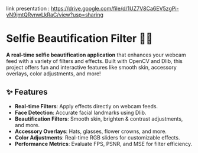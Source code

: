 link presentation : https://drive.google.com/file/d/1UZ7V8Ca6EV5zgPi-yN9jmtQRvnwLkRaC/view?usp=sharing

# Selfie Beautification Filter 🎥✨

**A real-time selfie beautification application** that enhances your webcam feed with a variety of filters and effects. Built with OpenCV and Dlib, this project offers fun and interactive features like smooth skin, accessory overlays, color adjustments, and more!
## ✨ Features

- **Real-time Filters**: Apply effects directly on webcam feeds.
- **Face Detection**: Accurate facial landmarks using Dlib.
- **Beautification Filters**: Smooth skin, brighten & contrast adjustments, and more. 
- **Accessory Overlays**: Hats, glasses, flower crowns, and more.
- **Color Adjustments**: Real-time RGB sliders for customizable effects.
- **Performance Metrics**: Evaluate FPS, PSNR, and MSE for filter efficiency.
